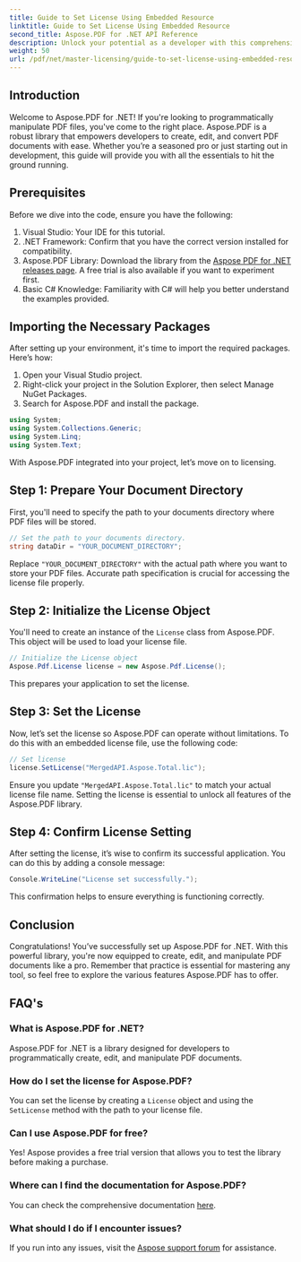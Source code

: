 ```yaml
---
title: Guide to Set License Using Embedded Resource
linktitle: Guide to Set License Using Embedded Resource
second_title: Aspose.PDF for .NET API Reference
description: Unlock your potential as a developer with this comprehensive guide to Aspose.PDF for .NET. Learn how to effortlessly create, edit, and manipulate PDF documents programmatically. This tutorial covers prerequisites, step-by-step instructions.
weight: 50
url: /pdf/net/master-licensing/guide-to-set-license-using-embedded-resource/
---
```

## Introduction

Welcome to Aspose.PDF for .NET! If you're looking to programmatically manipulate PDF files, you've come to the right place. Aspose.PDF is a robust library that empowers developers to create, edit, and convert PDF documents with ease. Whether you’re a seasoned pro or just starting out in development, this guide will provide you with all the essentials to hit the ground running.

## Prerequisites

Before we dive into the code, ensure you have the following:

1. Visual Studio: Your IDE for this tutorial.
2. .NET Framework: Confirm that you have the correct version installed for compatibility.
3. Aspose.PDF Library: Download the library from the [Aspose PDF for .NET releases page](https://releases.aspose.com/pdf/net/). A free trial is also available if you want to experiment first.
4. Basic C# Knowledge: Familiarity with C# will help you better understand the examples provided.

## Importing the Necessary Packages

After setting up your environment, it's time to import the required packages. Here’s how:

1. Open your Visual Studio project.
2. Right-click your project in the Solution Explorer, then select Manage NuGet Packages.
3. Search for Aspose.PDF and install the package.

```csharp
using System;
using System.Collections.Generic;
using System.Linq;
using System.Text;
```

With Aspose.PDF integrated into your project, let’s move on to licensing.

## Step 1: Prepare Your Document Directory

First, you'll need to specify the path to your documents directory where PDF files will be stored.

```csharp
// Set the path to your documents directory.
string dataDir = "YOUR_DOCUMENT_DIRECTORY";
```

Replace `"YOUR_DOCUMENT_DIRECTORY"` with the actual path where you want to store your PDF files. Accurate path specification is crucial for accessing the license file properly.

## Step 2: Initialize the License Object

You'll need to create an instance of the `License` class from Aspose.PDF. This object will be used to load your license file.

```csharp
// Initialize the License object
Aspose.Pdf.License license = new Aspose.Pdf.License();
```

This prepares your application to set the license.

## Step 3: Set the License

Now, let’s set the license so Aspose.PDF can operate without limitations. To do this with an embedded license file, use the following code:

```csharp
// Set license
license.SetLicense("MergedAPI.Aspose.Total.lic");
```

Ensure you update `"MergedAPI.Aspose.Total.lic"` to match your actual license file name. Setting the license is essential to unlock all features of the Aspose.PDF library.

## Step 4: Confirm License Setting

After setting the license, it’s wise to confirm its successful application. You can do this by adding a console message:

```csharp
Console.WriteLine("License set successfully.");
```

This confirmation helps to ensure everything is functioning correctly.

## Conclusion

Congratulations! You’ve successfully set up Aspose.PDF for .NET. With this powerful library, you're now equipped to create, edit, and manipulate PDF documents like a pro. Remember that practice is essential for mastering any tool, so feel free to explore the various features Aspose.PDF has to offer.

## FAQ's

### What is Aspose.PDF for .NET?
Aspose.PDF for .NET is a library designed for developers to programmatically create, edit, and manipulate PDF documents.

### How do I set the license for Aspose.PDF?
You can set the license by creating a `License` object and using the `SetLicense` method with the path to your license file.

### Can I use Aspose.PDF for free?
Yes! Aspose provides a free trial version that allows you to test the library before making a purchase.

### Where can I find the documentation for Aspose.PDF?
You can check the comprehensive documentation [here](https://reference.aspose.com/pdf/net/).

### What should I do if I encounter issues?
If you run into any issues, visit the [Aspose support forum](https://forum.aspose.com/c/pdf/10) for assistance.
